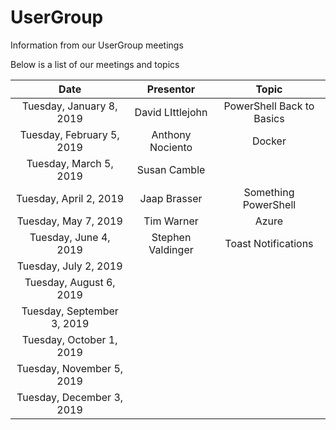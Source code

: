 # UserGroup
Information from our UserGroup meetings

Below is a list of our meetings and topics

| Date        | Presentor           | Topic  |
| :-------------: |:-------------:| :-----:|
|Tuesday, January 8, 2019	|David LIttlejohn|PowerShell Back to Basics|
|Tuesday, February 5, 2019	|Anthony Nociento	|Docker|
|Tuesday, March 5, 2019	|Susan Camble ||
|Tuesday, April 2, 2019	|Jaap Brasser	|Something PowerShell|
|Tuesday, May 7, 2019	|Tim Warner	|Azure|
|Tuesday, June 4, 2019	|Stephen Valdinger	|Toast Notifications|
|Tuesday, July 2, 2019 ||
|Tuesday, August 6, 2019 ||		
|Tuesday, September 3, 2019 ||		
|Tuesday, October 1, 2019 ||
|Tuesday, November 5, 2019 ||	
|Tuesday, December 3, 2019 ||		

